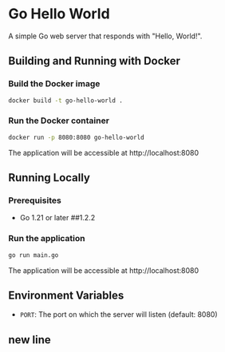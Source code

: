 # Go Hello World

A simple Go web server that responds with "Hello, World!".

## Building and Running with Docker

### Build the Docker image

```bash
docker build -t go-hello-world .
```

### Run the Docker container

```bash
docker run -p 8080:8080 go-hello-world
```

The application will be accessible at http://localhost:8080

## Running Locally

### Prerequisites

- Go 1.21 or later ##1.2.2

### Run the application

```bash
go run main.go
```

The application will be accessible at http://localhost:8080

## Environment Variables

- `PORT`: The port on which the server will listen (default: 8080)

## new line
